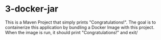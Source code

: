 # 3-docker-jar

This is a Maven Project that simply prints "Congratulations!". The goal is to containerize this application by bundling a Docker Image with this project. When the image is run, it should print "Congratulations!" and exit/
